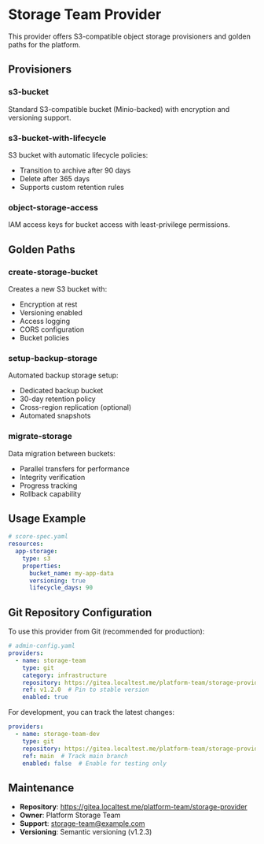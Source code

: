 # Storage Team Provider

This provider offers S3-compatible object storage provisioners and golden paths for the platform.

## Provisioners

### s3-bucket
Standard S3-compatible bucket (Minio-backed) with encryption and versioning support.

### s3-bucket-with-lifecycle
S3 bucket with automatic lifecycle policies:
- Transition to archive after 90 days
- Delete after 365 days
- Supports custom retention rules

### object-storage-access
IAM access keys for bucket access with least-privilege permissions.

## Golden Paths

### create-storage-bucket
Creates a new S3 bucket with:
- Encryption at rest
- Versioning enabled
- Access logging
- CORS configuration
- Bucket policies

### setup-backup-storage
Automated backup storage setup:
- Dedicated backup bucket
- 30-day retention policy
- Cross-region replication (optional)
- Automated snapshots

### migrate-storage
Data migration between buckets:
- Parallel transfers for performance
- Integrity verification
- Progress tracking
- Rollback capability

## Usage Example

```yaml
# score-spec.yaml
resources:
  app-storage:
    type: s3
    properties:
      bucket_name: my-app-data
      versioning: true
      lifecycle_days: 90
```

## Git Repository Configuration

To use this provider from Git (recommended for production):

```yaml
# admin-config.yaml
providers:
  - name: storage-team
    type: git
    category: infrastructure
    repository: https://gitea.localtest.me/platform-team/storage-provider
    ref: v1.2.0  # Pin to stable version
    enabled: true
```

For development, you can track the latest changes:

```yaml
providers:
  - name: storage-team-dev
    type: git
    repository: https://gitea.localtest.me/platform-team/storage-provider
    ref: main  # Track main branch
    enabled: false  # Enable for testing only
```

## Maintenance

- **Repository**: https://gitea.localtest.me/platform-team/storage-provider
- **Owner**: Platform Storage Team
- **Support**: storage-team@example.com
- **Versioning**: Semantic versioning (v1.2.3)
